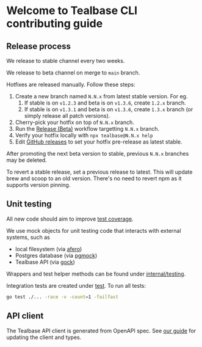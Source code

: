 # Welcome to Tealbase CLI contributing guide

## Release process

We release to stable channel every two weeks.

We release to beta channel on merge to `main` branch.

Hotfixes are released manually. Follow these steps:

1. Create a new branch named `N.N.x` from latest stable version. For eg.
   1. If stable is on `v1.2.3` and beta is on `v1.3.6`, create `1.2.x` branch.
   2. If stable is on `v1.3.1` and beta is on `v1.3.6`, create `1.3.x` branch (or simply release all patch versions).
2. Cherry-pick your hotfix on top of `N.N.x` branch.
3. Run the [Release (Beta)](https://github.com/tealbase/cli/actions/workflows/release-beta.yml) workflow targetting `N.N.x` branch.
4. Verify your hotfix locally with `npx tealbase@N.N.x help`
5. Edit [GitHub releases](https://github.com/tealbase/cli/releases) to set your hotfix pre-release as latest stable.

After promoting the next beta version to stable, previous `N.N.x` branches may be deleted.

To revert a stable release, set a previous release to latest. This will update brew and scoop to an old version. There's no need to revert npm as it supports version pinning.

## Unit testing

All new code should aim to improve [test coverage](https://coveralls.io/github/tealbase/cli).

We use mock objects for unit testing code that interacts with external systems, such as

- local filesystem (via [afero](https://github.com/spf13/afero))
- Postgres database (via [pgmock](https://github.com/jackc/pgmock))
- Tealbase API (via [gock](https://github.com/h2non/gock))

Wrappers and test helper methods can be found under [internal/testing](internal/testing).

Integration tests are created under [test](test). To run all tests:

```bash
go test ./... -race -v -count=1 -failfast
```

## API client

The Tealbase API client is generated from OpenAPI spec. See [our guide](api/README.md) for updating the client and types.
